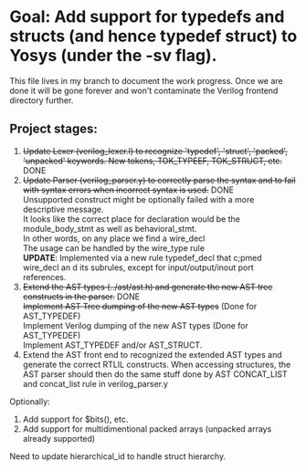 Goal: Add support for typedefs and structs (and hence typedef struct) to Yosys (under the -sv flag).
====================================================================================================

This file lives in my branch to document the work progress.
Once we are done it will be gone forever and won't contaminate the Verilog frontend directory further.

Project stages:
---------------

1. ~~Update Lexer (verilog_lexer.l) to recognize 'typedef', 'struct', 'packed', 'unpacked' keywords.
   New tokens, TOK_TYPEEF, TOK_STRUCT, etc.~~ DONE  
2. ~~Update Parser (verilog_parser.y) to correctly parse the syntax and to fail with syntax errors when incorrect syntax is used.~~ DONE  
   Unsupported construct might be optionally failed with a more descriptive message.  
   It looks like the correct place  for declaration would be the module_body_stmt as well as behavioral_stmt.  
   In other words, on any place we find a wire_decl  
   The usage can be handled by the wire_type rule  
   **UPDATE**: Implemented via a new rule typedef_decl that c;pmed wire_decl an d its subrules, except for input/output/inout port references.  
3. ~~Extend the AST types (../ast/ast.h) and generate the new AST tree constructs in the parser.~~ DONE  
   ~~Implement AST Tree dumping of the new AST types~~ (Done for AST_TYPEDEF)  
   Implement Verilog dumping of the new AST types (Done for AST_TYPEDEF)  
   Implement AST_TYPEDEF and/or AST_STRUCT.  
4. Extend the AST front end to recognized the extended AST types and generate the correct RTLIL constructs.
   When accessing structures, the AST parser should then do the same stuff done by AST CONCAT_LIST and concat_list rule in verilog_parser.y

Optionally:
1. Add support for $bits(), etc.
2. Add support for multidimentional packed arrays (unpacked arrays already supported)

Need to update hierarchical_id to handle struct hierarchy.
